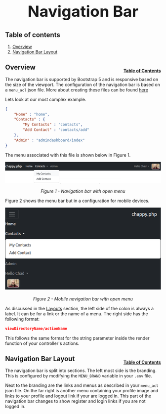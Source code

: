 <h1 style="font-size: 50px; text-align: center;">Navigation Bar</h1>

## Table of contents
1. [Overview](#overview)
2. [Navigation Bar Layout](#layout)

## Overview <a id="overview"></a><span style="float: right; font-size: 14px; padding-top: 15px;">[Table of Contents](#table-of-contents)</span>
The navigation bar is supported by Bootstrap 5 and is responsive based on the size of the viewport.  The configuration of the navigation bar is based on a `menu_acl` json file.  More about creating these files can be found [here](layouts#menu-acls)

Lets look at our most complex example.

```json
{
    "Home" : "home",
    "Contacts" : {
        "My Contacts" : "contacts",
        "Add Contact" : "contacts/add"
    },
    "Admin" : "admindashboard/index"
}
```

The menu associated with this file is shown below in Figure 1.

<div style="text-align: center;">
  <img src="assets/nav-bar.png" alt="Navigation bar with open menu">
  <p style="font-style: italic;">Figure 1 - Navigation bar with open menu</p>
</div>

Figure 2 shows the menu bar but in a configuration for mobile devices.

<div style="text-align: center;">
  <img src="assets/nav-bar-mobile.png" alt="Mobile navigation bar with open menu">
  <p style="font-style: italic;">Figure 2 - Mobile navigation bar with open menu</p>
</div>

As discussed in the [Layouts](layouts) section, the left side of the colon is always a label.  It can be for a link or the name of a menu. The right side has the following format:

```json
viewDirectoryName/actionName
```

This follows the same format for the string parameter inside the render function of your controller's actions.

## Navigation Bar Layout <a id="layout"></a><span style="float: right; font-size: 14px; padding-top: 15px;">[Table of Contents](#table-of-contents)</span>
The navigation bar is split into sections.  The left most side is the branding.  This is configured by modifying the `MENU_BRAND` variable in your `.env` file.

Next to the branding are the links and menus as described in your `menu_acl` json file.  On the far right is another menu containing your profile image and links to your profile and logout link if your are logged in.  This part of the navigation bar changes to show register and login links if you are not logged in.